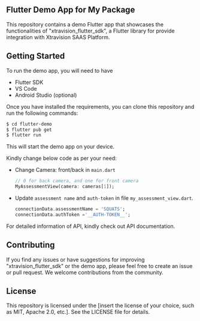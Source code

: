 ## Flutter Demo App for My Package
This repository contains a demo Flutter app that showcases the functionalities of "xtravision_flutter_sdk", a Flutter library for provide integration with Xtravision SAAS Platform.

## Getting Started
To run the demo app, you will need to have 
- Flutter SDK 
- VS Code 
- Android Studio (optional)

Once you have installed the requirements, you can clone this repository and run the following commands:

```sh
$ cd flutter-demo
$ flutter pub get
$ flutter run
```
This will start the demo app on your device.

Kindly change below code as per your need:
- Change Camera: front/back in `main.dart`
    ```dart
    // 0 for back camera, and one for front camera
    MyAssessmentView(camera: cameras[1]);
    ```
- Update `assessment name` and `auth-token` in file `my_assessment_view.dart`.

    ```dart
    connectionData.assessmentName = 'SQUATS';
    connectionData.authToken ='__AUTH-TOKEN__';
    ```

For detailed information of API, kindly check out API documentation. 

## Contributing
If you find any issues or have suggestions for improving "xtravision_flutter_sdk" or the demo app, please feel free to create an issue or pull request. We welcome contributions from the community.

## License
This repository is licensed under the [insert the license of your choice, such as MIT, Apache 2.0, etc.]. See the LICENSE file for details.

